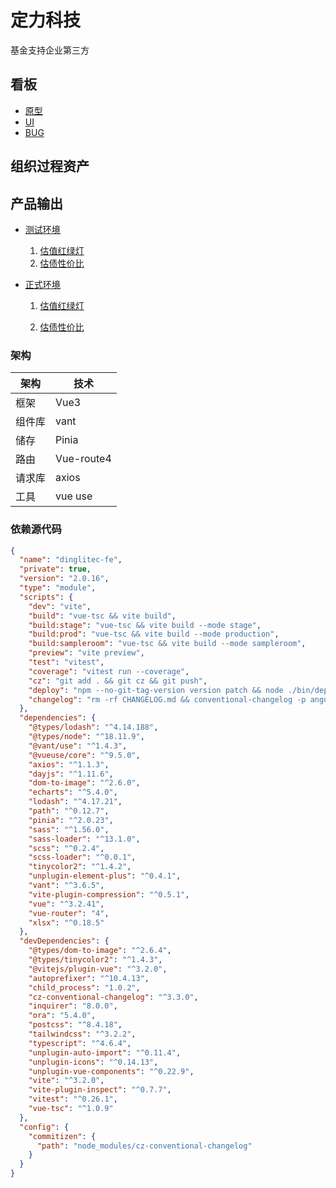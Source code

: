 

# 定力科技

基金支持企业第三方



## 看板

- [原型](https://docs.qq.com/doc/DQW9RcGlGQVl5aXhB?&u=ef587168d4064f5d93ed5d5e55717e6c)
- [UI](https://lanhuapp.com/web/#/item/project/stage?tid=e71bda74-9273-4d39-a6b1-542bf14a33c8&pid=9d27989b-4c53-4cff-98b3-eedb4a5cb62a)
- [BUG](https://docs.qq.com/sheet/DZFN1VVNUcVBIVnp0?tab=hu5723&u=ca797ce8a2c54cb3988d23ce6306d4a5)



## 组织过程资产



## 产品输出

- [测试环境](http://aigle-dev.qutke.cn/)

  1. [估值红绿灯](https://test.datumwealth.com/dinglitec/valuation)
  2. [估债性价比](https://test.datumwealth.com/dinglitec/stockbond)

- [正式环境](http://pro.fofinvesting.com)

  1. [估值红绿灯](https://mp.datumwealth.com/dinglitec/valuation)

  2. [估债性价比](https://mp.datumwealth.com/dinglitec/stockbond)




### 架构

| 架构   | 技术       |
| ------ | ---------- |
| 框架   | Vue3       |
| 组件库 | vant       |
| 储存   | Pinia      |
| 路由   | Vue-route4 |
| 请求库 | axios      |
| 工具   | vue use    |

### 依赖源代码

```json
{
  "name": "dinglitec-fe",
  "private": true,
  "version": "2.0.16",
  "type": "module",
  "scripts": {
    "dev": "vite",
    "build": "vue-tsc && vite build",
    "build:stage": "vue-tsc && vite build --mode stage",
    "build:prod": "vue-tsc && vite build --mode production",
    "build:sampleroom": "vue-tsc && vite build --mode sampleroom",
    "preview": "vite preview",
    "test": "vitest",
    "coverage": "vitest run --coverage",
    "cz": "git add . && git cz && git push",
    "deploy": "npm --no-git-tag-version version patch && node ./bin/deploy",
    "changelog": "rm -rf CHANGELOG.md && conventional-changelog -p angular -i CHANGELOG.md -s"
  },
  "dependencies": {
    "@types/lodash": "^4.14.188",
    "@types/node": "^18.11.9",
    "@vant/use": "^1.4.3",
    "@vueuse/core": "^9.5.0",
    "axios": "^1.1.3",
    "dayjs": "^1.11.6",
    "dom-to-image": "^2.6.0",
    "echarts": "^5.4.0",
    "lodash": "^4.17.21",
    "path": "^0.12.7",
    "pinia": "^2.0.23",
    "sass": "^1.56.0",
    "sass-loader": "^13.1.0",
    "scss": "^0.2.4",
    "scss-loader": "^0.0.1",
    "tinycolor2": "^1.4.2",
    "unplugin-element-plus": "^0.4.1",
    "vant": "^3.6.5",
    "vite-plugin-compression": "^0.5.1",
    "vue": "^3.2.41",
    "vue-router": "4",
    "xlsx": "^0.18.5"
  },
  "devDependencies": {
    "@types/dom-to-image": "^2.6.4",
    "@types/tinycolor2": "^1.4.3",
    "@vitejs/plugin-vue": "^3.2.0",
    "autoprefixer": "^10.4.13",
    "child_process": "1.0.2",
    "cz-conventional-changelog": "^3.3.0",
    "inquirer": "8.0.0",
    "ora": "5.4.0",
    "postcss": "^8.4.18",
    "tailwindcss": "^3.2.2",
    "typescript": "^4.6.4",
    "unplugin-auto-import": "^0.11.4",
    "unplugin-icons": "^0.14.13",
    "unplugin-vue-components": "^0.22.9",
    "vite": "^3.2.0",
    "vite-plugin-inspect": "^0.7.7",
    "vitest": "^0.26.1",
    "vue-tsc": "^1.0.9"
  },
  "config": {
    "commitizen": {
      "path": "node_modules/cz-conventional-changelog"
    }
  }
}

```





